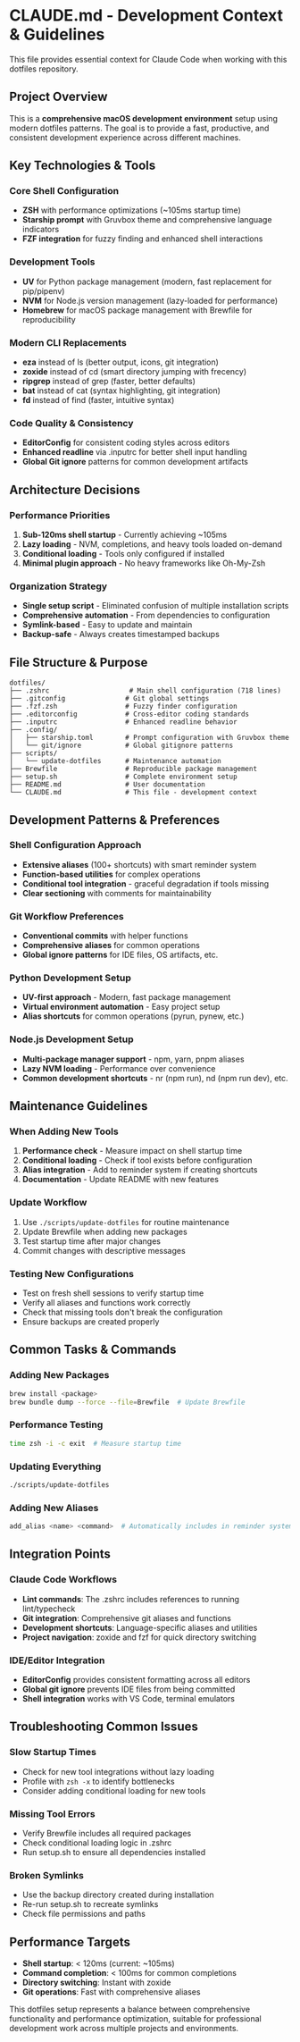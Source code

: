 # CLAUDE.md - Development Context & Guidelines

This file provides essential context for Claude Code when working with this dotfiles repository.

## Project Overview

This is a **comprehensive macOS development environment** setup using modern dotfiles patterns. The goal is to provide a fast, productive, and consistent development experience across different machines.

## Key Technologies & Tools

### Core Shell Configuration
- **ZSH** with performance optimizations (~105ms startup time)
- **Starship prompt** with Gruvbox theme and comprehensive language indicators
- **FZF integration** for fuzzy finding and enhanced shell interactions

### Development Tools
- **UV** for Python package management (modern, fast replacement for pip/pipenv)
- **NVM** for Node.js version management (lazy-loaded for performance)
- **Homebrew** for macOS package management with Brewfile for reproducibility

### Modern CLI Replacements
- **eza** instead of ls (better output, icons, git integration)
- **zoxide** instead of cd (smart directory jumping with frecency)
- **ripgrep** instead of grep (faster, better defaults)
- **bat** instead of cat (syntax highlighting, git integration)
- **fd** instead of find (faster, intuitive syntax)

### Code Quality & Consistency
- **EditorConfig** for consistent coding styles across editors
- **Enhanced readline** via .inputrc for better shell input handling
- **Global Git ignore** patterns for common development artifacts

## Architecture Decisions

### Performance Priorities
1. **Sub-120ms shell startup** - Currently achieving ~105ms
2. **Lazy loading** - NVM, completions, and heavy tools loaded on-demand
3. **Conditional loading** - Tools only configured if installed
4. **Minimal plugin approach** - No heavy frameworks like Oh-My-Zsh

### Organization Strategy
- **Single setup script** - Eliminated confusion of multiple installation scripts
- **Comprehensive automation** - From dependencies to configuration
- **Symlink-based** - Easy to update and maintain
- **Backup-safe** - Always creates timestamped backups

## File Structure & Purpose

```
dotfiles/
├── .zshrc                    # Main shell configuration (718 lines)
├── .gitconfig               # Git global settings
├── .fzf.zsh                 # Fuzzy finder configuration
├── .editorconfig            # Cross-editor coding standards
├── .inputrc                 # Enhanced readline behavior
├── .config/
│   ├── starship.toml        # Prompt configuration with Gruvbox theme
│   └── git/ignore           # Global gitignore patterns
├── scripts/
│   └── update-dotfiles      # Maintenance automation
├── Brewfile                 # Reproducible package management
├── setup.sh                 # Complete environment setup
├── README.md                # User documentation
└── CLAUDE.md                # This file - development context
```

## Development Patterns & Preferences

### Shell Configuration Approach
- **Extensive aliases** (100+ shortcuts) with smart reminder system
- **Function-based utilities** for complex operations
- **Conditional tool integration** - graceful degradation if tools missing
- **Clear sectioning** with comments for maintainability

### Git Workflow Preferences
- **Conventional commits** with helper functions
- **Comprehensive aliases** for common operations
- **Global ignore patterns** for IDE files, OS artifacts, etc.

### Python Development Setup
- **UV-first approach** - Modern, fast package management
- **Virtual environment automation** - Easy project setup
- **Alias shortcuts** for common operations (pyrun, pynew, etc.)

### Node.js Development Setup
- **Multi-package manager support** - npm, yarn, pnpm aliases
- **Lazy NVM loading** - Performance over convenience
- **Common development shortcuts** - nr (npm run), nd (npm run dev), etc.

## Maintenance Guidelines

### When Adding New Tools
1. **Performance check** - Measure impact on shell startup time
2. **Conditional loading** - Check if tool exists before configuration
3. **Alias integration** - Add to reminder system if creating shortcuts
4. **Documentation** - Update README with new features

### Update Workflow
1. Use `./scripts/update-dotfiles` for routine maintenance
2. Update Brewfile when adding new packages
3. Test startup time after major changes
4. Commit changes with descriptive messages

### Testing New Configurations
- Test on fresh shell sessions to verify startup time
- Verify all aliases and functions work correctly
- Check that missing tools don't break the configuration
- Ensure backups are created properly

## Common Tasks & Commands

### Adding New Packages
```bash
brew install <package>
brew bundle dump --force --file=Brewfile  # Update Brewfile
```

### Performance Testing
```bash
time zsh -i -c exit  # Measure startup time
```

### Updating Everything
```bash
./scripts/update-dotfiles
```

### Adding New Aliases
```bash
add_alias <name> <command>  # Automatically includes in reminder system
```

## Integration Points

### Claude Code Workflows
- **Lint commands**: The .zshrc includes references to running lint/typecheck
- **Git integration**: Comprehensive git aliases and functions
- **Development shortcuts**: Language-specific aliases and utilities
- **Project navigation**: zoxide and fzf for quick directory switching

### IDE/Editor Integration
- **EditorConfig** provides consistent formatting across all editors
- **Global git ignore** prevents IDE files from being committed
- **Shell integration** works with VS Code, terminal emulators

## Troubleshooting Common Issues

### Slow Startup Times
- Check for new tool integrations without lazy loading
- Profile with `zsh -x` to identify bottlenecks
- Consider adding conditional loading for new tools

### Missing Tool Errors
- Verify Brewfile includes all required packages
- Check conditional loading logic in .zshrc
- Run setup.sh to ensure all dependencies installed

### Broken Symlinks
- Use the backup directory created during installation
- Re-run setup.sh to recreate symlinks
- Check file permissions and paths

## Performance Targets

- **Shell startup**: < 120ms (current: ~105ms)
- **Command completion**: < 100ms for common completions
- **Directory switching**: Instant with zoxide
- **Git operations**: Fast with comprehensive aliases

This dotfiles setup represents a balance between comprehensive functionality and performance optimization, suitable for professional development work across multiple projects and environments.